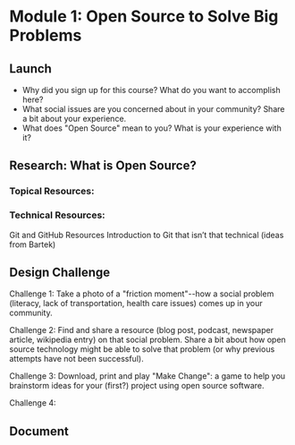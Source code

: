 # Module 1: Open Source to Solve Big Problems

## Launch

* Why did you sign up for this course? What do you want to accomplish here?
* What social issues are you concerned about in your community? Share a bit about your experience.
* What does "Open Source" mean to you? What is your experience with it?

## Research: What is Open Source?

### Topical Resources:

### Technical Resources:
Git and GitHub Resources
Introduction to Git that isn’t that technical (ideas from Bartek)

## Design Challenge

Challenge 1: Take a photo of a "friction moment"--how a social problem (literacy, lack of transportation, health care issues) comes up in your community.

Challenge 2: Find and share a resource (blog post, podcast, newspaper article, wikipedia entry) on that social problem. Share a bit about how open source technology might be able to solve that problem (or why previous attempts have not been successful).

Challenge 3: Download, print and play "Make Change": a game to help you brainstorm ideas for your (first?) project using open source software.

Challenge 4:

## Document
